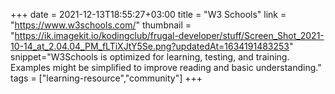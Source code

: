 +++
date = 2021-12-13T18:55:27+03:00
title = "W3 Schools"
link = "https://www.w3schools.com/"
thumbnail = "https://ik.imagekit.io/kodingclub/frugal-developer/stuff/Screen_Shot_2021-10-14_at_2.04.04_PM_fLTiXJtY5Se.png?updatedAt=1634191483253"
snippet="W3Schools is optimized for learning, testing, and training. Examples might be simplified to improve reading and basic understanding."
tags = ["learning-resource","community"]
+++ 
